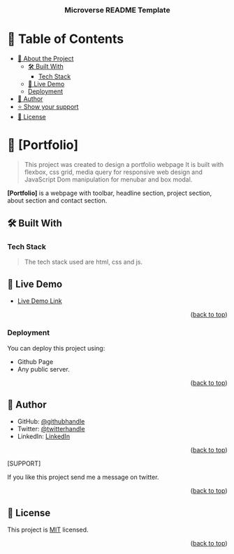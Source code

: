 <a name="readme-top"></a>

<div align="center">
  <br/>

  <h3><b>Microverse README Template</b></h3>

</div>

<!-- TABLE OF CONTENTS -->

# 📗 Table of Contents

- [📖 About the Project](#about-project)
  - [🛠 Built With](#built-with)
    - [Tech Stack](#tech-stack)
  - [🚀 Live Demo](#live-demo)
  - [Deployment](#triangular_flag_on_post-deployment)
- [👤 Author](#author)
- [⭐️ Show your support](#support)
- [📝 License](#license)

<!-- PROJECT DESCRIPTION -->

# 📖 [Portfolio] <a name="about-project"></a>

> This project was created to design a portfolio webpage
> It is built with flexbox, css grid,  media query for responsive web design and JavaScript Dom manipulation for menubar and box modal.

**[Portfolio]** is a webpage with toolbar, headline section, project section, about section and contact section.

## 🛠 Built With <a name="built-with"></a>

### Tech Stack <a name="tech-stack"></a>

> The tech stack used are html, css and js.


<!-- LIVE DEMO -->

## 🚀 Live Demo <a name="live-demo"></a>
- [Live Demo Link](https://chibunduonyeje1.github.io/Portfolio-mobile/)

<p align="right">(<a href="#readme-top">back to top</a>)</p>


### Deployment

You can deploy this project using:
- Github Page
- Any public server.

<p align="right">(<a href="#readme-top">back to top</a>)</p>

<!-- AUTHOR -->

## 👤 Author <a name="author"></a>


- GitHub: [@githubhandle](https://github.com/chibunduonyeje1)
- Twitter: [@twitterhandle](https://twitter.com/twitterhandle)
- LinkedIn: [LinkedIn](https://www.linkedin.com/in/chibunduonyeje1/)

<p align="right">(<a href="#readme-top">back to top</a>)</p>

[SUPPORT]

If you like this project send me a message on twitter.

<p align="right">(<a href="#readme-top">back to top</a>)</p>


## 📝 License <a name="license"></a>

This project is [MIT](./MIT.md) licensed.

<p align="right">(<a href="#readme-top">back to top</a>)</p>

